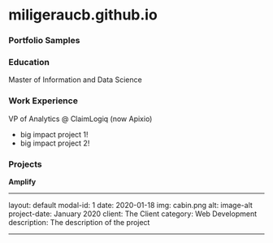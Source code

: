 # miligeraucb.github.io
### Portfolio Samples


### Education
Master of Information and Data Science

### Work Experience
VP of Analytics @ ClaimLogiq (now Apixio)
- big impact project 1!
- big impact project 2!

### Projects
**Amplify**

---
layout: default
modal-id: 1
date: 2020-01-18
img: cabin.png
alt: image-alt
project-date: January 2020
client: The Client
category: Web Development
description: The description of the project

---
